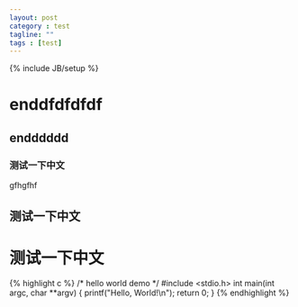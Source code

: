 ```yaml
---
layout: post
category : test
tagline: ""
tags : [test]
---
```

{% include JB/setup %}

<link href="/assets/themes/twitter/css/pygments.css" rel="stylesheet">

# enddfdfdfdf

## endddddd

### 测试一下中文

gfhgfhf

## 测试一下中文

# 测试一下中文

{% highlight c %}
/* hello world demo */
#include <stdio.h>
int main(int argc, char **argv)
{
    printf("Hello, World!\n");
    return 0;
}
{% endhighlight %}
